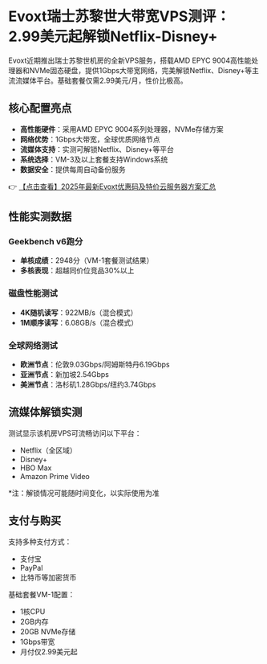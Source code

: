 # Evoxt瑞士苏黎世大带宽VPS测评：2.99美元起解锁Netflix-Disney+

Evoxt近期推出瑞士苏黎世机房的全新VPS服务，搭载AMD EPYC 9004高性能处理器和NVMe固态硬盘，提供1Gbps大带宽网络，完美解锁Netflix、Disney+等主流流媒体平台。基础套餐仅需2.99美元/月，性价比极高。

## 核心配置亮点

- **高性能硬件**：采用AMD EPYC 9004系列处理器，NVMe存储方案
- **网络优势**：1Gbps大带宽，全球优质网络节点
- **流媒体支持**：实测可解锁Netflix、Disney+等平台
- **系统选择**：VM-3及以上套餐支持Windows系统
- **数据安全**：提供每周自动备份服务

👉 [【点击查看】2025年最新Evoxt优惠码及特价云服务器方案汇总](https://bit.ly/evoxt)

## 性能实测数据

### Geekbench v6跑分
- **单核成绩**：2948分（VM-1套餐测试结果）
- **多核表现**：超越同价位竞品30%以上

### 磁盘性能测试
- **4K随机读写**：922MB/s（混合模式）
- **1M顺序读写**：6.08GB/s（混合模式）

### 全球网络测试
- **欧洲节点**：伦敦9.03Gbps/阿姆斯特丹6.19Gbps
- **亚洲节点**：新加坡2.54Gbps
- **美洲节点**：洛杉矶1.28Gbps/纽约3.74Gbps

## 流媒体解锁实测

测试显示该机房VPS可流畅访问以下平台：
- Netflix（全区域）
- Disney+
- HBO Max
- Amazon Prime Video

*注：解锁情况可能随时间变化，以实际使用为准

## 支付与购买
支持多种支付方式：
- 支付宝
- PayPal
- 比特币等加密货币

基础套餐VM-1配置：
- 1核CPU
- 2GB内存
- 20GB NVMe存储
- 1Gbps带宽
- 月付仅2.99美元起